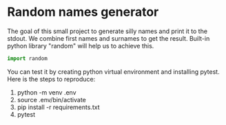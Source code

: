 # Random names generator

The goal of this small project to generate silly names and print it to the stdout.
We combine first names and surnames to get the result.
Built-in python library "random" will help us to achieve this.

```python
import random
```

You can test it by creating python virtual environment and installing pytest.
Here is the steps to reproduce:
1. python -m venv .env
2. source .env/bin/activate
3. pip install -r requirements.txt
4. pytest
